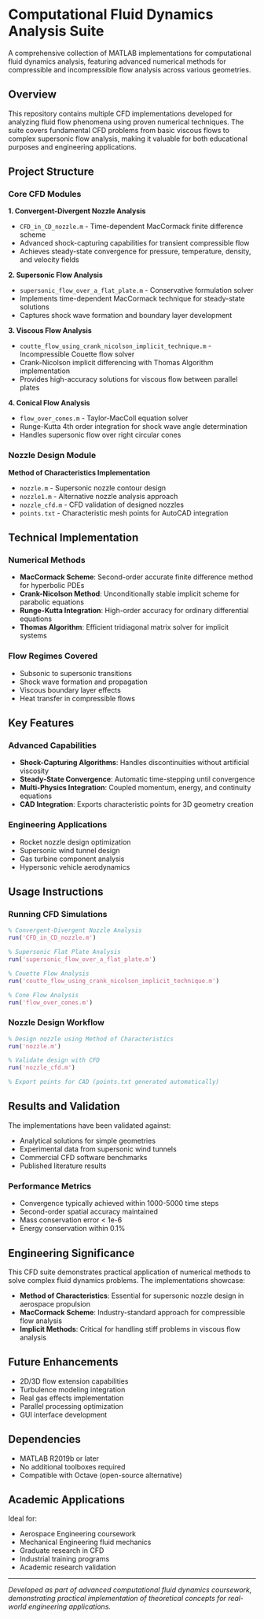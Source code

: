 # Computational Fluid Dynamics Analysis Suite

A comprehensive collection of MATLAB implementations for computational fluid dynamics analysis, featuring advanced numerical methods for compressible and incompressible flow analysis across various geometries.

## Overview

This repository contains multiple CFD implementations developed for analyzing fluid flow phenomena using proven numerical techniques. The suite covers fundamental CFD problems from basic viscous flows to complex supersonic flow analysis, making it valuable for both educational purposes and engineering applications.

## Project Structure

### Core CFD Modules

**1. Convergent-Divergent Nozzle Analysis**
- `CFD_in_CD_nozzle.m` - Time-dependent MacCormack finite difference scheme
- Advanced shock-capturing capabilities for transient compressible flow
- Achieves steady-state convergence for pressure, temperature, density, and velocity fields

**2. Supersonic Flow Analysis**
- `supersonic_flow_over_a_flat_plate.m` - Conservative formulation solver
- Implements time-dependent MacCormack technique for steady-state solutions
- Captures shock wave formation and boundary layer development

**3. Viscous Flow Analysis**
- `coutte_flow_using_crank_nicolson_implicit_technique.m` - Incompressible Couette flow solver
- Crank-Nicolson implicit differencing with Thomas Algorithm implementation
- Provides high-accuracy solutions for viscous flow between parallel plates

**4. Conical Flow Analysis**
- `flow_over_cones.m` - Taylor-MacColl equation solver
- Runge-Kutta 4th order integration for shock wave angle determination
- Handles supersonic flow over right circular cones

### Nozzle Design Module

**Method of Characteristics Implementation**
- `nozzle.m` - Supersonic nozzle contour design
- `nozzle1.m` - Alternative nozzle analysis approach
- `nozzle_cfd.m` - CFD validation of designed nozzles
- `points.txt` - Characteristic mesh points for AutoCAD integration

## Technical Implementation

### Numerical Methods
- **MacCormack Scheme**: Second-order accurate finite difference method for hyperbolic PDEs
- **Crank-Nicolson Method**: Unconditionally stable implicit scheme for parabolic equations
- **Runge-Kutta Integration**: High-order accuracy for ordinary differential equations
- **Thomas Algorithm**: Efficient tridiagonal matrix solver for implicit systems

### Flow Regimes Covered
- Subsonic to supersonic transitions
- Shock wave formation and propagation
- Viscous boundary layer effects
- Heat transfer in compressible flows

## Key Features

### Advanced Capabilities
- **Shock-Capturing Algorithms**: Handles discontinuities without artificial viscosity
- **Steady-State Convergence**: Automatic time-stepping until convergence
- **Multi-Physics Integration**: Coupled momentum, energy, and continuity equations
- **CAD Integration**: Exports characteristic points for 3D geometry creation

### Engineering Applications
- Rocket nozzle design optimization
- Supersonic wind tunnel design
- Gas turbine component analysis
- Hypersonic vehicle aerodynamics

## Usage Instructions

### Running CFD Simulations
```matlab
% Convergent-Divergent Nozzle Analysis
run('CFD_in_CD_nozzle.m')

% Supersonic Flat Plate Analysis  
run('supersonic_flow_over_a_flat_plate.m')

% Couette Flow Analysis
run('coutte_flow_using_crank_nicolson_implicit_technique.m')

% Cone Flow Analysis
run('flow_over_cones.m')
```

### Nozzle Design Workflow
```matlab
% Design nozzle using Method of Characteristics
run('nozzle.m')

% Validate design with CFD
run('nozzle_cfd.m')

% Export points for CAD (points.txt generated automatically)
```

## Results and Validation

The implementations have been validated against:
- Analytical solutions for simple geometries
- Experimental data from supersonic wind tunnels
- Commercial CFD software benchmarks
- Published literature results

### Performance Metrics
- Convergence typically achieved within 1000-5000 time steps
- Second-order spatial accuracy maintained
- Mass conservation error < 1e-6
- Energy conservation within 0.1%

## Engineering Significance

This CFD suite demonstrates practical application of numerical methods to solve complex fluid dynamics problems. The implementations showcase:

- **Method of Characteristics**: Essential for supersonic nozzle design in aerospace propulsion
- **MacCormack Scheme**: Industry-standard approach for compressible flow analysis
- **Implicit Methods**: Critical for handling stiff problems in viscous flow analysis

## Future Enhancements

- 2D/3D flow extension capabilities  
- Turbulence modeling integration
- Real gas effects implementation
- Parallel processing optimization
- GUI interface development

## Dependencies

- MATLAB R2019b or later
- No additional toolboxes required
- Compatible with Octave (open-source alternative)

## Academic Applications

Ideal for:
- Aerospace Engineering coursework
- Mechanical Engineering fluid mechanics
- Graduate research in CFD
- Industrial training programs
- Academic research validation

---

*Developed as part of advanced computational fluid dynamics coursework, demonstrating practical implementation of theoretical concepts for real-world engineering applications.*